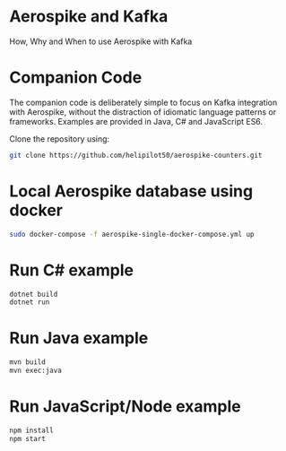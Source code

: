 # Aerospike and Kafka
How, Why and When to use Aerospike with Kafka

# Companion Code
The companion code is deliberately simple to focus on Kafka integration with Aerospike, without the distraction of idiomatic language patterns or frameworks. Examples are provided in Java, C# and JavaScript ES6.

Clone the repository using:
```bash
git clone https://github.com/helipilot50/aerospike-counters.git
```

# Local Aerospike database using docker
```bash
sudo docker-compose -f aerospike-single-docker-compose.yml up
```
# Run C# example
```bash
dotnet build
dotnet run
```

# Run Java example
```bash
mvn build
mvn exec:java
```
# Run JavaScript/Node example
```bash
npm install
npm start
```
